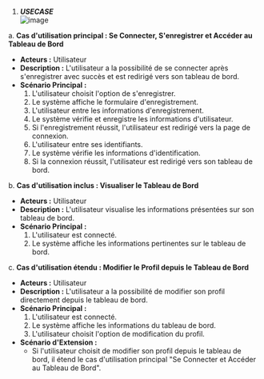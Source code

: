 1. ***USECASE***  
   ![image](https://github.com/yugmerabtene/ESIEA-FISE-WEB-2024/assets/3670077/69bf9c89-3642-4949-a0cd-19ddcde26f4e)  


a. **Cas d'utilisation principal : Se Connecter, S'enregistrer et Accéder au Tableau de Bord**
   - **Acteurs :** Utilisateur
   - **Description :** L'utilisateur a la possibilité de se connecter après s'enregistrer avec succès et est redirigé vers son tableau de bord.
   - **Scénario Principal :**
     1. L'utilisateur choisit l'option de s'enregistrer.
     2. Le système affiche le formulaire d'enregistrement.
     3. L'utilisateur entre les informations d'enregistrement.
     4. Le système vérifie et enregistre les informations d'utilisateur.
     5. Si l'enregistrement réussit, l'utilisateur est redirigé vers la page de connexion.
     6. L'utilisateur entre ses identifiants.
     7. Le système vérifie les informations d'identification.
     8. Si la connexion réussit, l'utilisateur est redirigé vers son tableau de bord.

b. **Cas d'utilisation inclus : Visualiser le Tableau de Bord**
   - **Acteurs :** Utilisateur
   - **Description :** L'utilisateur visualise les informations présentées sur son tableau de bord.
   - **Scénario Principal :**
     1. L'utilisateur est connecté.
     2. Le système affiche les informations pertinentes sur le tableau de bord.

c. **Cas d'utilisation étendu : Modifier le Profil depuis le Tableau de Bord**
   - **Acteurs :** Utilisateur
   - **Description :** L'utilisateur a la possibilité de modifier son profil directement depuis le tableau de bord.
   - **Scénario Principal :**
     1. L'utilisateur est connecté.
     2. Le système affiche les informations du tableau de bord.
     3. L'utilisateur choisit l'option de modification du profil.
   - **Scénario d'Extension :**
     - Si l'utilisateur choisit de modifier son profil depuis le tableau de bord, il étend le cas d'utilisation principal "Se Connecter et Accéder au Tableau de Bord".

